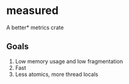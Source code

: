 # measured

A better* metrics crate

## Goals

1. Low memory usage and low fragmentation
2. Fast
3. Less atomics, more thread locals
